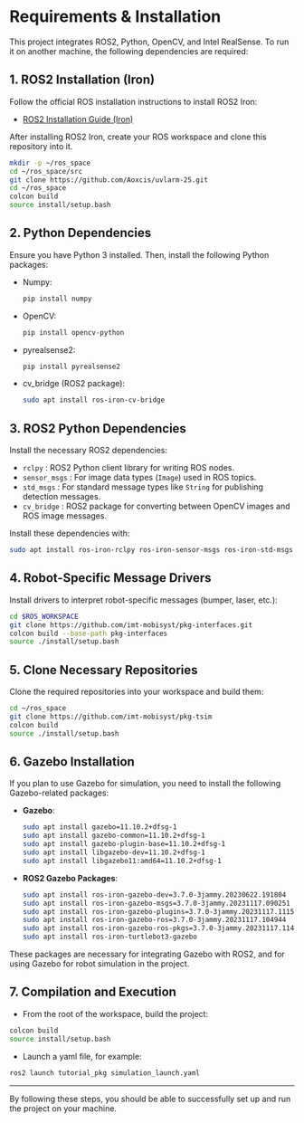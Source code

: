 
# Requirements & Installation

This project integrates ROS2, Python, OpenCV, and Intel RealSense. To run it on another machine, the following dependencies are required:

## 1. ROS2 Installation (Iron)
Follow the official ROS installation instructions to install ROS2 Iron:
- [ROS2 Installation Guide (Iron)](https://docs.ros.org/en/iron/Installation.html)

After installing ROS2 Iron, create your ROS workspace and clone this repository into it.

```bash
mkdir -p ~/ros_space
cd ~/ros_space/src
git clone https://github.com/Aoxcis/uvlarm-25.git
cd ~/ros_space
colcon build
source install/setup.bash
```

## 2. Python Dependencies
Ensure you have Python 3 installed. Then, install the following Python packages:
- Numpy:
  ```bash
  pip install numpy
  ```
- OpenCV:
  ```bash
  pip install opencv-python
  ```
- pyrealsense2:
  ```bash
  pip install pyrealsense2
  ```
- cv_bridge (ROS2 package):
  ```bash
  sudo apt install ros-iron-cv-bridge
  ```

## 3. ROS2 Python Dependencies
Install the necessary ROS2 dependencies:
- `rclpy` : ROS2 Python client library for writing ROS nodes.
- `sensor_msgs` : For image data types (`Image`) used in ROS topics.
- `std_msgs` : For standard message types like `String` for publishing detection messages.
- `cv_bridge` : ROS2 package for converting between OpenCV images and ROS image messages.

Install these dependencies with:

```bash
sudo apt install ros-iron-rclpy ros-iron-sensor-msgs ros-iron-std-msgs ros-iron-cv-bridge
```

## 4. Robot-Specific Message Drivers
Install drivers to interpret robot-specific messages (bumper, laser, etc.):

```bash
cd $ROS_WORKSPACE
git clone https://github.com/imt-mobisyst/pkg-interfaces.git
colcon build --base-path pkg-interfaces
source ./install/setup.bash
```

## 5. Clone Necessary Repositories
Clone the required repositories into your workspace and build them:

```bash
cd ~/ros_space
git clone https://github.com/imt-mobisyst/pkg-tsim
colcon build
source ./install/setup.bash
```

## 6. Gazebo Installation
If you plan to use Gazebo for simulation, you need to install the following Gazebo-related packages:

- **Gazebo**:
  ```bash
  sudo apt install gazebo=11.10.2+dfsg-1
  sudo apt install gazebo-common=11.10.2+dfsg-1
  sudo apt install gazebo-plugin-base=11.10.2+dfsg-1
  sudo apt install libgazebo-dev=11.10.2+dfsg-1
  sudo apt install libgazebo11:amd64=11.10.2+dfsg-1
  ```

- **ROS2 Gazebo Packages**:
  ```bash
  sudo apt install ros-iron-gazebo-dev=3.7.0-3jammy.20230622.191804
  sudo apt install ros-iron-gazebo-msgs=3.7.0-3jammy.20231117.090251
  sudo apt install ros-iron-gazebo-plugins=3.7.0-3jammy.20231117.111548
  sudo apt install ros-iron-gazebo-ros=3.7.0-3jammy.20231117.104944
  sudo apt install ros-iron-gazebo-ros-pkgs=3.7.0-3jammy.20231117.114324
  sudo apt install ros-iron-turtlebot3-gazebo
  ```

These packages are necessary for integrating Gazebo with ROS2, and for using Gazebo for robot simulation in the project.

## 7. Compilation and Execution
- From the root of the workspace, build the project:

```bash
colcon build
source install/setup.bash
```

- Launch a yaml file, for example:

```bash
ros2 launch tutorial_pkg simulation_launch.yaml
```

---

By following these steps, you should be able to successfully set up and run the project on your machine.
